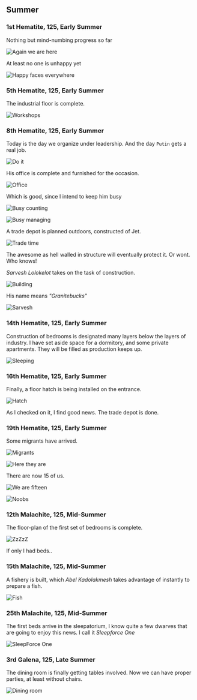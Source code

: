 Summer
------

### 1st Hematite, 125, Early Summer

Nothing but mind-numbing progress so far

![Again we are here](http://pixxx.wtf.cat/image/1o2q1k0X2k43/Image%202014-08-08%20at%2012.25.11%20AM.png)

At least no one is unhappy yet

![Happy faces everywhere](http://pixxx.wtf.cat/image/0y3r381p2S05/Image%202014-08-08%20at%2012.26.23%20AM.png)

### 5th Hematite, 125, Early Summer

The industrial floor is complete.

![Workshops](http://pixxx.wtf.cat/image/1q1t3n021F0l/Image%202014-08-08%20at%2012.32.09%20AM.png)

### 8th Hematite, 125, Early Summer

Today is the day we organize under leadership. And the day `Putin` gets a real job.

![Do it](http://pixxx.wtf.cat/image/3i1c0F2g2H0P/Image%202014-08-08%20at%2012.34.40%20AM.png)

His office is complete and furnished for the occasion.

![Office](http://pixxx.wtf.cat/image/44433P0k2i40/Image%202014-08-08%20at%2012.36.10%20AM.png)

Which is good, since I intend to keep him busy

![Busy counting](http://pixxx.wtf.cat/image/1S34222U2q21/Image%202014-08-08%20at%2012.36.30%20AM.png)

![Busy managing](http://pixxx.wtf.cat/image/2q2p2f2N2q2o/Image%202014-08-08%20at%201.30.18%20AM.png)

A trade depot is planned outdoors, constructed of Jet.

![Trade time](http://pixxx.wtf.cat/image/3s3W3S1l3D3w/Image%202014-08-08%20at%201.28.32%20AM.png)

The awesome as hell walled in structure will eventually protect it. Or wont. Who knows!

*Sarvesh Lolokelot* takes on the task of construction.

![Building](http://pixxx.wtf.cat/image/27193u102A3q/Image%202014-08-08%20at%201.32.06%20AM.png)

His name means *"Granitebucks"*

![Sarvesh](http://pixxx.wtf.cat/image/1I353f221J1y/Image%202014-08-08%20at%201.33.52%20AM.png)

### 14th Hematite, 125, Early Summer

Construction of bedrooms is designated many layers below the layers of industry. I have set aside
space for a dormitory, and some private apartments. They will be filled as production keeps up.

![Sleeping](http://pixxx.wtf.cat/image/3X332E0Z0M3O/Image%202014-08-08%20at%201.39.14%20AM.png)

### 16th Hematite, 125, Early Summer

Finally, a floor hatch is being installed on the entrance.

![Hatch](http://f.cl.ly/items/3q0K3k281p3e2s1c1Q0Y/Image%202014-08-08%20at%201.41.08%20AM.png)

As I checked on it, I find good news. The trade depot is done.

### 19th Hematite, 125, Early Summer

Some migrants have arrived.

![Migrants](http://pixxx.wtf.cat/image/1T1t3Z3J0P47/Image%202014-08-08%20at%201.43.50%20AM.png)

![Here they are](http://pixxx.wtf.cat/image/0O2p172E1D1z/Image%202014-08-08%20at%201.44.29%20AM.png)

There are now 15 of us.

![We are fifteen](http://pixxx.wtf.cat/image/061Y1c46392s/Image%202014-08-08%20at%201.46.12%20AM.png)

![Noobs](http://pixxx.wtf.cat/image/412i460e2r1o/Image%202014-08-08%20at%201.46.47%20AM.png)

### 12th Malachite, 125, Mid-Summer

The floor-plan of the first set of bedrooms is complete.

![ZzZzZ](http://pixxx.wtf.cat/image/3b3U3B2b0r0k/Image%202014-08-08%20at%201.56.03%20AM.png)

If only I had beds..

### 15th Malachite, 125, Mid-Summer

A fishery is built, which *Abel Kadolakmesh* takes advantage of instantly to prepare a fish.

![Fish](http://pixxx.wtf.cat/image/1B0P0v363p0D/Image%202014-08-08%20at%201.58.40%20AM.png)

### 25th Malachite, 125, Mid-Summer

The first beds arrive in the sleepatorium, I know quite a few dwarves that are going to enjoy this news.
I call it *Sleepforce One*

![SleepForce One](http://f.cl.ly/items/0S2I0P1i2N3F2l0m0R2b/Image%202014-08-08%20at%202.06.21%20AM.png)

### 3rd Galena, 125, Late Summer

The dining room is finally getting tables involved. Now we can have proper parties, at least without chairs.

![Dining room](http://pixxx.wtf.cat/image/0K1W1S3R1T1B/Image%202014-08-08%20at%202.11.44%20AM.png)
